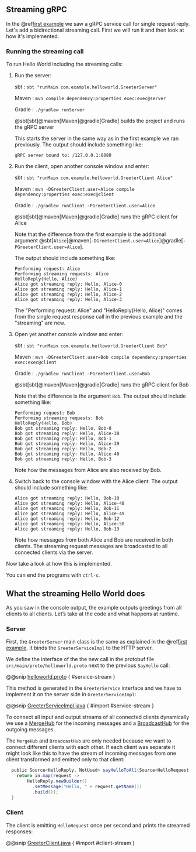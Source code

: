 ## Streaming gRPC
 
In the @ref[first example](index.md) we saw a gRPC service call for single request reply. Let's add
a bidirectional streaming call. First we will run it and then look at how it's implemented.

### Running the streaming call

To run Hello World including the streaming calls:

1. Run the server:

    sbt
    :   ```
        sbt "runMain com.example.helloworld.GreeterServer"
        ```

    Maven
    :   ```
        mvn compile dependency:properties exec:exec@server
        ```

    Gradle
    :   ```
        ./gradlew runServer
        ```
 
    @sbt[sbt]@maven[Maven]@gradle[Gradle] builds the project and runs the gRPC server

    This starts the server in the same way as in the first example we ran previously. The output should include something like:
 
    ```
    gRPC server bound to: /127.0.0.1:8080
    ```

1. Run the client, open another console window and enter:

    sbt
    :   ```
        sbt "runMain com.example.helloworld.GreeterClient Alice"
        ```

    Maven
    :   ```
        mvn -DGreeterClient.user=Alice compile dependency:properties exec:exec@client
        ```

    Gradle
    :   ```
        ./gradlew runClient -PGreeterClient.user=Alice
        ```

    @sbt[sbt]@maven[Maven]@gradle[Gradle] runs the gRPC client for Alice

    Note that the difference from the first example is the additional argument
    @sbt[`Alice`]@maven[`-DGreeterClient.user=Alice`]@gradle[`-PGreeterClient.user=Alice`].

    The output should include something like:

    ```
    Performing request: Alice
    Performing streaming requests: Alice
    HelloReply(Hello, Alice)
    Alice got streaming reply: Hello, Alice-0
    Alice got streaming reply: Hello, Alice-1
    Alice got streaming reply: Hello, Alice-2
    Alice got streaming reply: Hello, Alice-3
    ```

    The "Performing request: Alice" and "HelloReply(Hello, Alice)" comes from the single request response call in the
    previous example and the "streaming" are new.

1. Open yet another console window and enter:

    sbt
    :   ```
        sbt "runMain com.example.helloworld.GreeterClient Bob"
        ```

    Maven
    :   ```
        mvn -DGreeterClient.user=Bob compile dependency:properties exec:exec@client
        ```

    Gradle
    :   ```
        ./gradlew runClient -PGreeterClient.user=Bob
        ```


    @sbt[sbt]@maven[Maven]@gradle[Gradle] runs the gRPC client for Bob

    Note that the difference is the argument `Bob`. The output should include something like:

    ```
    Performing request: Bob
    Performing streaming requests: Bob
    HelloReply(Hello, Bob)
    Bob got streaming reply: Hello, Bob-0
    Bob got streaming reply: Hello, Alice-38
    Bob got streaming reply: Hello, Bob-1
    Bob got streaming reply: Hello, Alice-39
    Bob got streaming reply: Hello, Bob-2
    Bob got streaming reply: Hello, Alice-40
    Bob got streaming reply: Hello, Bob-3
    ```

    Note how the messages from Alice are also received by Bob.


1. Switch back to the console window with the Alice client. The output should include something like:

    ```
    Alice got streaming reply: Hello, Bob-10
    Alice got streaming reply: Hello, Alice-48
    Alice got streaming reply: Hello, Bob-11
    Alice got streaming reply: Hello, Alice-49
    Alice got streaming reply: Hello, Bob-12
    Alice got streaming reply: Hello, Alice-50
    Alice got streaming reply: Hello, Bob-13
    ```

    Note how messages from both Alice and Bob are received in both clients. The streaming request messages are broadcasted
    to all connected clients via the server.


Now take a look at how this is implemented.

You can end the programs with `ctrl-c`.

## What the streaming Hello World does

As you saw in the console output, the example outputs greetings from all clients to all clients. Let’s take at the code and what happens at runtime.

### Server

First, the `GreeterServer` main class is the same as explained in the @ref[first example](index.md#server). It binds the 
`GreeterServiceImpl` to the HTTP server.

We define the interface of the the new call in the protobuf file `src/main/proto/helloworld.proto` next to the previous
`SayHello` call:

@@snip [helloworld.proto](/samples/akka-grpc-quickstart-java/src/main/proto/helloworld.proto) { #service-stream }

This method is generated in the `GreeterService` interface and we have to implement it on the server side in `GreeterServiceImpl`:

@@snip [GreeterServiceImpl.java](/samples/akka-grpc-quickstart-java/src/main/java/com/example/helloworld/GreeterServiceImpl.java) { #import #service-stream }

To connect all input and output streams of all connected clients dynamically we use a [MergeHub](https://doc.akka.io/docs/akka/current/stream/stream-dynamic.html#using-the-mergehub) for the incoming
messages and a [BroadcastHub](https://doc.akka.io/docs/akka/current/stream/stream-dynamic.html#using-the-broadcasthub) for the outgoing messages.

The `MergeHub` and `BroadcastHub` are only needed because we want to connect different clients with each other.
If each client was separate it might look like this to have the stream of incoming messages from one client
transformed and emitted only to that client:

```scala
  public Source<HelloReply, NotUsed> sayHelloToAll(Source<HelloRequest, NotUsed> in) {
    return in.map(request ->
        HelloReply.newBuilder()
          .setMessage("Hello, " + request.getName())
          .build());
  }
```

### Client

The client is emitting `HelloRequest` once per second and prints the streamed responses:

@@snip [GreeterClient.java](/samples/akka-grpc-quickstart-java/src/main/java/com/example/helloworld/GreeterClient.java) { #import #client-stream }
